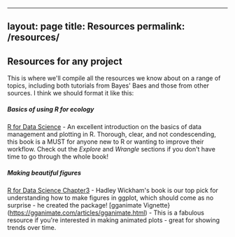 
---
layout: page
title: Resources
permalink: /resources/
---

## Resources for any project

This is where we'll compile all the resources we know about on a range of topics, including both tutorials from Bayes' Baes and those from other sources. I think we should format it like this:

##### Basics of using R for ecology

[R for Data Science](https://r4ds.had.co.nz/) - An excellent introduction on the basics of data management and plotting in R. Thorough, clear, and not condescending, this book is a MUST for anyone new to R or wanting to improve their workflow. Check out the *Explore* and *Wrangle* sections if you don't have time to go through the whole book!

##### Making beautiful figures

[R for Data Science Chapter3](https://r4ds.had.co.nz/data-visualisation.html) - Hadley Wickham's book is our top pick for understanding how to make figures in ggplot, which should come as no surprise - he created the package!
[gganimate Vignette}(https://gganimate.com/articles/gganimate.html) - This is a fabulous resource if you're interested in making animated plots - great for showing trends over time.
